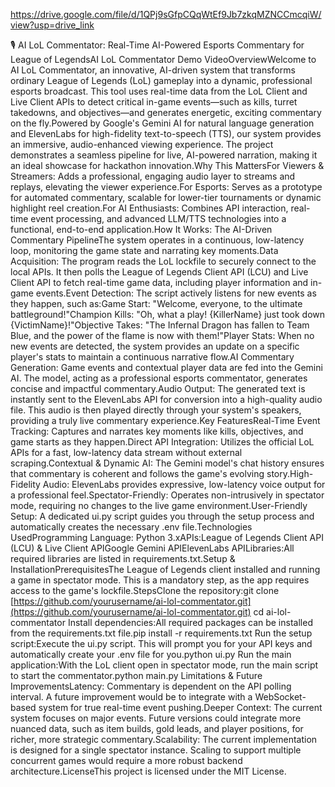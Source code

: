 https://drive.google.com/file/d/1QPj9sGfpCQqWtEf9Jb7zkqMZNCCmcqiW/view?usp=drive_link

🎙️ AI LoL Commentator: Real-Time AI-Powered Esports Commentary for League of LegendsAI LoL Commentator Demo VideoOverviewWelcome to AI LoL Commentator, an innovative, AI-driven system that transforms ordinary League of Legends (LoL) gameplay into a dynamic, professional esports broadcast. This tool uses real-time data from the LoL Client and Live Client APIs to detect critical in-game events—such as kills, turret takedowns, and objectives—and generates energetic, exciting commentary on the fly.Powered by Google's Gemini AI for natural language generation and ElevenLabs for high-fidelity text-to-speech (TTS), our system provides an immersive, audio-enhanced viewing experience. The project demonstrates a seamless pipeline for live, AI-powered narration, making it an ideal showcase for hackathon innovation.Why This MattersFor Viewers & Streamers: Adds a professional, engaging audio layer to streams and replays, elevating the viewer experience.For Esports: Serves as a prototype for automated commentary, scalable for lower-tier tournaments or dynamic highlight reel creation.For AI Enthusiasts: Combines API interaction, real-time event processing, and advanced LLM/TTS technologies into a functional, end-to-end application.How It Works: The AI-Driven Commentary PipelineThe system operates in a continuous, low-latency loop, monitoring the game state and narrating key moments.Data Acquisition: The program reads the LoL lockfile to securely connect to the local APIs. It then polls the League of Legends Client API (LCU) and Live Client API to fetch real-time game data, including player information and in-game events.Event Detection: The script actively listens for new events as they happen, such as:Game Start: "Welcome, everyone, to the ultimate battleground!"Champion Kills: "Oh, what a play! {KillerName} just took down {VictimName}!"Objective Takes: "The Infernal Dragon has fallen to Team Blue, and the power of the flame is now with them!"Player Stats: When no new events are detected, the system provides an update on a specific player's stats to maintain a continuous narrative flow.AI Commentary Generation: Game events and contextual player data are fed into the Gemini AI. The model, acting as a professional esports commentator, generates concise and impactful commentary.Audio Output: The generated text is instantly sent to the ElevenLabs API for conversion into a high-quality audio file. This audio is then played directly through your system's speakers, providing a truly live commentary experience.Key FeaturesReal-Time Event Tracking: Captures and narrates key moments like kills, objectives, and game starts as they happen.Direct API Integration: Utilizes the official LoL APIs for a fast, low-latency data stream without external scraping.Contextual & Dynamic AI: The Gemini model's chat history ensures that commentary is coherent and follows the game's evolving story.High-Fidelity Audio: ElevenLabs provides expressive, low-latency voice output for a professional feel.Spectator-Friendly: Operates non-intrusively in spectator mode, requiring no changes to the live game environment.User-Friendly Setup: A dedicated ui.py script guides you through the setup process and automatically creates the necessary .env file.Technologies UsedProgramming Language: Python 3.xAPIs:League of Legends Client API (LCU) & Live Client APIGoogle Gemini APIElevenLabs APILibraries:All required libraries are listed in requirements.txt.Setup & InstallationPrerequisitesThe League of Legends client installed and running a game in spectator mode. This is a mandatory step, as the app requires access to the game's lockfile.StepsClone the repository:git clone [https://github.com/yourusername/ai-lol-commentator.git](https://github.com/yourusername/ai-lol-commentator.git)
cd ai-lol-commentator
Install dependencies:All required packages can be installed from the requirements.txt file.pip install -r requirements.txt
Run the setup script:Execute the ui.py script. This will prompt you for your API keys and automatically create your .env file for you.python ui.py
Run the main application:With the LoL client open in spectator mode, run the main script to start the commentator.python main.py
Limitations & Future ImprovementsLatency: Commentary is dependent on the API polling interval. A future improvement would be to integrate with a WebSocket-based system for true real-time event pushing.Deeper Context: The current system focuses on major events. Future versions could integrate more nuanced data, such as item builds, gold leads, and player positions, for richer, more strategic commentary.Scalability: The current implementation is designed for a single spectator instance. Scaling to support multiple concurrent games would require a more robust backend architecture.LicenseThis project is licensed under the MIT License.
